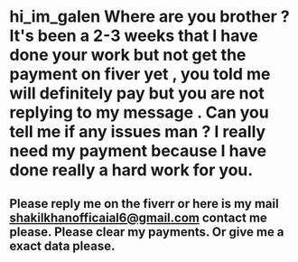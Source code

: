 # hi_im_galen Where are you brother ? It's been a 2-3 weeks that I have done your work but not get the payment on fiver yet , you told me will definitely pay but you are not replying to my message . Can you tell me if any issues man ? I really need my payment because I have done really a hard work for you.

## Please reply me on the fiverr or here is my mail shakilkhanofficaial6@gmail.com contact me please. Please clear my payments. Or give me a exact data please.

